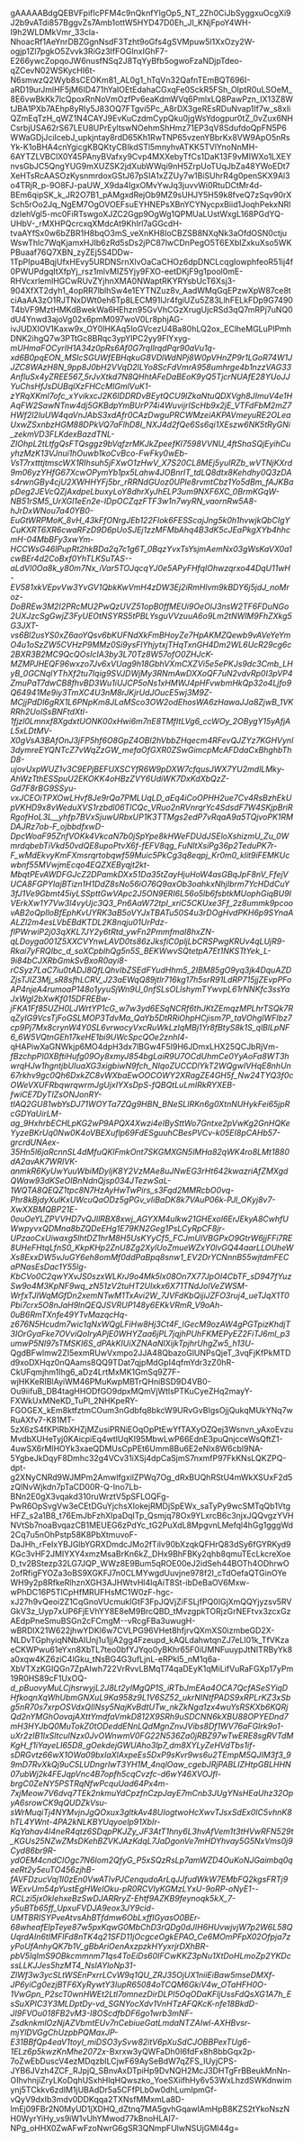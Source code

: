 gAAAAABdgQEBVFpifIcPFM4c9nQknfYIgOp5_NT_2Zh0CiJbSyggxuOcgXi9J2b9vATdi857BggvZs7Amb1ottW5HYD47D0Eh_JI_KNjFpoY4WH-I9h2WLDMkVmr_33cla-NhoacRf1AeYnrDBZGgnNsdF3Tzht9oGfs4gSVMpuw5l1XxOzy2W-ogjp1Zl7pgkO5Zvvk3RiGz3IfFOGlnxIGhF7-E266ywcZopqoJW6nusfNSq2J8TqYyBfb5ogwoFzaNDjpTdeo-qZCevN02WSKycHI6t-N6smwzQ2Wyb8sCEOKm81_AL0g1_hTqVn32QafnTEmBQT696I-aRD19urJmlHF5jM6ID471hYaIOEtEdahaCGxqFe0SckR5FSh_OIptR0uLSOeM_8E6vwBkKk7lcQpoxRnNoVmOzfPv6eaKdmWVq6PmlxLQ8PawPzn_IX13Z8WtJBA1PXb7AEhp8yRIy5J83OQ7FTgvi5Pc_A8rDX3geREsRDuNvap1If7w_s8xIiQZmEqTzH_qWZ1N4CAYJ9EvKuCzdmCypQku0jgWsYdogpur0tZ_0vZux6NHCsrbjUSA62rS67LEU8UPrEyltswNOehmShHmz71EP3qV8SdufdoQpFN5P6WWaGDjJciIcebJ_upkjntay8rdD65Kh1RwTNP65vzenYBbrKx8VW9ApO5nRsYk-K1oBHA4cnYgicgKBQKtyCBIkdSTl5mnyhvATKK5TVlYnoNnMH-6AYTZLVBClX0Y45PAnyBVafxy9Cvp4MXXebyTfCs1DaK13F9vMIWXo1LXEYnvsGbJC5QngYUG9mXUZSK2jdXubWWqi9nH5ZrpUoTUqJbZa48YWoEDt7XeHTsRcAASOzKysnmrdoxGStJ67pSIA1xZZUy7w1BiSUhrR4g0penSKX9Al3o4TRjR_p-9O8FJ-paUW_X9da4IgxOMvYwJq3juvvWi0RtuDCtMr4d-BEm6qipSK_k_JR2O7B1_pAMgxdRejOb9MZ9sUHJY5H59k8fveQ7zSqv90rXSch5rOo2Jq_NgEM7OgOVOEFsuEYHNEPsXBnYCYNycpxBiid1JoqhPekxNRldzIehVgl5-mc0FiRTswgoXJZC2Ggp9OgWg1QPMUaLUstWxgL168PGdYQ-UHbV-_rMXHPQcrcxqXMdcAt9KhIrl7aGGcdH-tvaAYfSx0w6bZBR1H8bqO3mS_veXnKH8IoCBZSB8NXqNk3aOfdOSN0ctjuWswThlc7WqKjamxHJIb6zRd5sDs2jPC87lwCDnPegO5T6EXbIZxkuXso5WKPBuaaf76Q7XBN_zyZEj5S4DDw-1TpPIpu4BqjUfxHEvy5URDNSrnXlvOaCaCHOz6dpDNCLcqgIowphfeoR51ij4f0PWUPdgqItXfpYj_rsz1mlvMIZ5Yjy9FXO-eetDKjF9g1pool0mE-RHVcxrlemlHGCwRUvZYjhnXMA0NWaptRKYRYsbUcT6Xsj3-904XfXT2dyh1_4opRR7lblhSw4e1EYTNZuz8v_AadWMqGqEPzwXpW87ce8tciAaAA3zO1RJTNxDWt0eh6Tp8LECM91lJr4fgiUZu5Z83LlhFELkFDp9G7490T4bVF9MztHMKdBwekWa6HEhzn95GvVhCGzXrugUjcRSd3qQ7mRPj7uNQ0dU4Ynwd3ajoVg02x6pmM097woV0Lr8phjAG-ivJUDXIOV1Kaxw9x_OY0lHKAq5loGVcezU4Ba80hLQ2ox_EClheMGLuPlPmhDNK2ihgQ7w3PTtGc8BRqc3ypYIPC2yy9FlYxyg-_mUHmaFOCyrIH1A34z0pRs6Af0G7rqIIrqdPqr90aVu1q-xd6B0pqEON_MSIcSGUWfEBHqkuG8VDlWdNPj8W0pVHnZP9r1LGoR74W1JJZC8WAzH8N_9pp8J0bH2VVqD2lLYo8ScFdVmrA958umhrge4b1nzzVAG33AnfluSx4yZREE567_5rJvXtkd7N8QHhtAFeDaBEoK9yQ5TjcrNUAfE28YUoJJYuChsHfJsDUBqlXzFHCcMIGmlVuK1-zYRqXKml7ofc_xYvikxcJ2K6IDDRDvBEytQCU9lZkaNtuQDXVgh8JImuV4e1HAqFW2SawNTnw4dj5GKBdpYmBUrP74i4WuvijrIScHb9x2jE_VTFdFbM2mZ7HWf2l2luUW4qaVnJAbS3xdAfr0CAzDwguPRCWMzeiAKPAVmeyuRE2OLeaUxwZSxnbzHGM88DPkVQ7aFlhD8I_NXJ4d2fQe6Ss6qi1XEszw6NK5tRyGNi_zekmVD3FLKdexBazdTNL-ZIOhpL2tLtfgQsFTQsggz9bVqfzrMKJkZpeefKl7598VVNU_4ftShaSQjEyihCuyhzMzK13VJnui1hOuwb1koCvBco-FwFky0wEb-VsT7rxtttjtmscWX1RIhsuh5jFXwO1zHwV_X7S20CL8MEj5yuIRZb_wVTNjKXrd9m06yzYHfG67XcwOPymYb1px5Lahw4JOBnrIT_tdLQ8dtx8Kehdhy0Q3zDAs4rwnGBy4cjU2XWHHYFj5br_rRRNdGUoz0UPle8rvmtCbz1Yo5dBm_fAJKBapDeg2JEVcQZjAxdpeLbuxyLoY8dhrXyJhELP3um9NXF6XC_0BrmKGqW-NB51rSM5_UrXGl1eEn2e-IDpOCZqzFTF3w1n7wyRN_vaornRw5A8-hJrDxWNou7a40YB0-EuGtWRPMoK_8vH_43kFfONrgJEb122FIok6FESScajJng5k0h1hvwjkQbCIgYCuKXRT6XR6cwaRFzD9D6pUoSJEj1zzMFMbAhq4B3dK5cJEaPkgXYb4hhcmH-04MbBFy3xwYm-HCCWsG46lPupRt2hkBDa2q7c1g6T_0BqzYvxTsYsjmAemNx03gWsKaVX0a1cwBEr4d2CoBxf0YhTLKSuTAS--aLdVl0Oa8k_y80m7Nx_iVar5TOJqcqYJ0e5APyFHfqIOhwzqrxo44DqU11wH-EV581xkVEpvVw3YvGV1QbkKwVmH4zDW3Ej2iRmHlvm9kBDY6j5jdJ_noMroz-DoBREw3M2I2PRcMU2PwQzUVZ51opB0ffMEUi9OeOIJ3nsW2TF6FDuNGo2UXJzcSgGwjZ3FyUEOtNSYRS5tPBLYsguVVzuuA6o9Lm2tNWlM9FhZXkg5G3JXT-vs6Bl2usYS0xZ6aoYQsv6bKUFNdXkFmBHoyZe7HpAKMZQewb9vAVeYeYmO4u1oSzZW5CVHzP9MMz0Si9ysFlYhjytxjTHqTxnGH4Dm2WL6UcR29cg6c2BXR3B2MC9QcQOsIcIA3by3L70Tz8W57ofO0ZHJcK-MZMPJHEQF96wxzo7Jv6xVUag9h18GbhVXmCXZVi5e5ePKJs9dc3Cmb_LHyB_0GCNqlYThXf2tu7Iqig9SVJDWjMy3RNmAwDXXoQF7uN2vdvRp0I3pVP4ZmuPaT7dwCB8fhvBD3Wu1iUJCP5oNs1xHMWJ4pHFvwbmHkQp32o4Ljfo9Q64941Me9iy3TmXC4U3nM8rJKjrUdJOucE5wj3M9Z-MCjjPdDl6gRX1L6PNpKm8JLaMSco3OW2odEhosWA6zHawaJJa8ZjwB_1VKRRh2UolSsBNFtdXtl-1fjzl0Lmnxf8XgdxtUONK00xHwi6m7nE8TMfItLVg6_ccWOy_2OBygY15yAfjAL5xLDtMV-X0gVsA3BAfOnJ3jFP5hf6O8GpZ4OBl2hVbbZHqecm4RFevQJZYz7KGHVynl3dymreEYQNTcZ7vWqZzGW_mefaOfGXR0ZSwGimcpMcAFDdaCxBhghbThD8-ujovUxpWUZ1v3C9EPjBEFUXSCYfR6W9pDXW7cfqusJWX7YU2mdlLMky-AhWzTthESSpuU2EKOKK4oHBzZVY6UdiWK7DxKdXbQzZ-Gd7F8rBG9SSyu-vxJCEOiTPXOwLHvf8Je9rQa7PMLUqLD_aEq4iCoOPHH2ue7Cv4RsBzhEkUpVKHD9x8vWeduXVS1rzbdl06TlCQc_VRuo2nRVnrqrYc4SdsdF7W4SKjpBriRRgofHoL3L__yhfp7BVxSjuwURbxUP1K3TTMgs2edP7vRqaA9a5TQjvoPK1RMDAJRz7ob-F_ojbbdfxwD-DpcWoaF95ZnfVOKk4VkcaN7b0jSpYpe8kHWeFDUdJSEloXshizmU_Zu_0WmrdqbebTiVkd50vdQE8upoPtvX6f-fEFV8qg_FuNltXsiPg36p2TeduPK7r-F_wMdEkvyKmFXmsrqrtobqwf59Muic5PkCg3q8eqpj_Kr0m0_klit9iFEMKUcwbnf55MVwjmEcqo4EQZXEByqjt2kt-MbqtPEvAWDFGJcZ2DPamkDXx51Da35tZayHjuHoW4asGBqJpF8nV_FfejVUCA8FGPYIajBTizn1H1DdZ8sNo56iO76Q9axOb3oahkxNhjIbrm7YcHDdCuY3fJ1Ve9Gbmt45iyLSSpttGwVApc2J5ON9ERI6L56o5lb6fsbtkMUophGiqBU9IVErkXw1Y7Vw3l4vyUjc3Q3_Pn6AaW72tpI_xriC5CKUxe3Ff_2z8ummk9pcoovAB2oQpIloBfEphKvUYRK3aB5oVYJxTBATu50S4u3rDOgHvdPKH6p9SYnaAALZl2m4esLVbEBdKTDL2K8nqju01UrPdz-flPWrwiP2j03qXKL7JY2y6tRtd_ywFn2PmmfmaI8hxZN-qLDoyga001Z5XXCVYnwLAVD0ts86zJksfiC0pljLbCRSPwgKRUv4qLUjR9-Rkai7yFRQIbc_d_soXCpblhQg5n5S_BEKWwvSQtetpA7Et1NKSTtYek_L-9i84bCJXRbGmkSvBxoR0ayi8-rCSyz7LaC7iu0tADJ8QfLQhvIbZSEdFYudHhm5_2IBM85gO9yq3jk4DquAZDZjsTJIZ3Mj_sR8sfhLCRV_J23aEWqQ89jtlr716kg17h5srR91LdRP715jjZEvpPFoAP4njeA4rumoaP148o1yyuSjWn9U_0nfSLsOLlshymTYwvpL61rNNKfc3ssYaJxWgI2bXwKf015DFREBw-jFKA1Ff85UZH0LJWrtYP1cG_w7w3yd6ESqNCRf6thJKtZEmqzMPLhrTSQk7RqZyIG9VcsTjFoGSLMOP3TdvMa_QaYb5DtRRiOhpHCjism7P_taVOhgIWFIbz7cp9Pj7Mx8crynW4Y0SL6vrwocyVxcRuWkLzIqMBj1Yr8fBtyS8k1S_qlBlLpNF6_6W5VQtnGEh17keHE1bi9UWcSpcQOe2znhI4_-qHAPiwXaGNWkjp6MO4dpH3dx7lBGw4F5I9H6JDmxLHX25QCJbRjVm-_fBzchpPI0XBftiHufg09Oy8xmyJ854bgLaiR9U7OCdUhmCe0YyAoFa8WT3hwrqHJw1hgntjbUIuaXG3xigbiwN9fch_NIqoZUCCDlYkT2WQgwIVHqE8nhUn67rkhv9gc0Qh6DxkZC8vWXbaEwOOCOWY2XRagZE4GH5f_Nw24TYQ3f0cOWeVXUFRbqwrqwrmJgUjxIYXsDpS-fQBQtLuLmIRkRYXEB-fwiCE7DyTIZsONJonRY-tIAQ2GU81wbYsDJ71WOYTa7ZQg9HBN_BNeSLIRKn6g0XtnNUHykFei65jpRcGDYaUirLM-ag_9HxhrbECHLpKG2wP9APQX4Xwzi4eIBySttWo7Gntxe2pVwKg2GnHQKeYyzeBKrUq0Nw0K4oVBEXuflp69FdESguuhCBesPVCv-k05EI8pCAHb57-grcrdUNAex-35Hn5l6jaRcnnSL4dMfuQKlFmkOnt7SKGMXGN5lMHa82qWK4ro8LMt1880dA2avAK7WRIVK-anmkR6KyUwYuuWbiMDyIjK8Y2VzMAe8uJNwEG3rHt642kwazriAfZMXgdQWaw93dKSeOIBnNdnQjsp034JTezwSaL-1WQTA8QEQZ1tpc8N7HzAyHwTwPirs_s3Fqd2MMRcbO0vq-Phr8kBjdyXulKxUWcuQaODz5gPGv_vIiBaDK8k7VAuP06k-PJl_OKyj8v7-XwXXBMQBP21E-0ouOeYLZPVVHD7vQJllRBX8xwj_AGYXM4ulkw21GHExoI6ErJEkyA8CwhfUWwpyvxQDMna8bZQDeEHg1E79KN2Geg1PsLCyRpCF8jr-UPzaoCxUiwaxg5lhtDZ1hrM8H5UsKYyCf5_FCJmUlVBGPxO9GtrW6jjFFi7RE8UHeFHtqLfnS0_KkpKHp2ZnU8Zg2XylUoZmueWZxY0lvGQ44aarLLOUheWXs8ExxDW5vJuGY6eh8omMf0ddPaBpq8snw1_EV2DrYCNnnB55wjtdmFECaPNasEsDac1Y55lg-KbCVo0C2qwYXvJS0szxWLKrJ9o4Mk5lx08On7X77JpOI4CbTF_sD947fYuzSw9o4M3KpNF9wq_zN51zV2tuHT2Ulxkx6X71TNdJolVeZWSM-WrfxTJIWqMGfDn2xemNTwM1TxAvi2W_7JVFdKbQijiJZFO3ruj4_ueTJqX1T0Pbi7crx5O8nJaH9lnQEQJSVRUP148y6EKkVRmR_V9oAh-0uB6RmTXnfe49YTvMazqcHq-z676N5Hcudm7wic1qNxWQgLFiHw8Hj3Ct4F_lGecM9ozAW4gPGTpizKhdjT3IOrGyaFke7OVviQoIryAPjE0WHYZaa6jPL7jqjhPUhFKMEPyEZ2FiTJ6ml_p3umwP5NI97sTMSKI6S_dPAkKIUiXZNAaNlXijkTpjhrUhgZw5_h13U_-QgdBFwlmw2ZI5exmRUwVxmpo2JJA48QbazoGlUNPsQjeT_3vqFjKfPkMTDd9xoDXHqz0nQAams8QQ9TDat7qjpMdGpI4qfmYdr3zZ0hR-CkUFqmjhm1Ihg6_aDz4LrtMxMK1GmSq9Z7F-wjHKKeRIBlAyiWM46PMuKwpMBTrQHniBSD9D4VB0-Ou9iifuB_DB4tagHHODfGO9dpxMQmVjWtlsPTKuCyeZHq2mayY-FXWkUxMNeKD_TuPl_2NHKpeRY-FGOGEX_kEm8ktfztmCOum3nGdbfq8bkcW9URvGvBIgsOjjQukqMUkYNq7wRuAXfv7-K81MT-5zX6zS4fKPIRbXHZjMZusiPRNiEOqOpPtEwYfTAXyOZQej3Wsnvn_yAxoEvzuMvdbXUHeTyj0KAicpiEq4wtIUqKI95MbwLwP66EdnE3puQnjcceWsQftZ1-4uwSX6rMlHOYk3xaeQDMUsCpPEt6Umm8Bu6E2eNlx8W6cbl9NA-5YgbeJkDqyF8Dmhc32g4VCv31iXSj4dpCaSjmS7nxmfP97FkKNsLQKZPQ-dpt-g2XNyCNRd9WJMPm2AmwlfgxilZPWq7Og_dRxBUQhRStU4mWkXSUxF2d5zQlNvWjkdn7pTaCD00R-Q-Ino7Lb-BNn2E0gX3vqakd310ruWrztV5pSFLOQFg-PwR6OpSvgVw3eCEtDGuYjchsXIokejRMDjSpEWx_saTyPy9wcSMTqQb1VtgHFZ_s2a1B8_t76EmJbFzhXIpaDqITp_Qsmjq78Ox9YLxrcB6c3njxJQQvgzYVHNVtSb7noaBvqazCB1MEUEG6zPdYc_tG2PuXdL8MpgvnLMefql4hGg1gggWd2Cq7u5nOhPstp58K8PbXtmuvoF-DaJHh_rFeIxYBJGlbYGRXDmdcJMo2fTiIv90bXzqkQFHrQ83dSy6fGYRKyd9KGc3vHF2JMIYXY4xmzMsaBrKn6kZ_DHx9BhFBKy2qhb8qmuTEcLkcreXoeD_tv2BStezp32LG7JQP_WWz8E9Bum5qROE00eJ2idSeh44BOTh4ODhrwO2ofRfigFYOZa3oBS9XGKFJ7n0CLMYwgdUuvjne978f2I_cTdOefaQTGinOYeWH9y2p8RfkeRlhznXGH3AJHWtvHl4IqAiT8St-ibDeBaOV6Mxw-wPhDC16P5TlCpHfMRUFHsMC1W0zF-hgc-xJ27h9vQeoi2Z1CqGnoVUcmukIGtF3FpJQVjZiFSLjfPQ0IGjXmQQYjyzsv5RVGkV3z_Uyp7xUP6FjEVhYY8E8eM9BrcQBD_tMvzgpkTORjzGrNEFtvx3zcxGzAEdpPneSmuBSGn2cFCmgM--vRcgFBa3uwugH-wBRDlX21W622jhwYDKl6w7CVLPG96VHet8hfjrvQXmXS0izmbeGD2X-NLDvTGphyiqNNbAIUnj1u1jjA2gg4Fzeupd_kAQLdahwtqnZJ7eLl01k_TfVKzaeCKWPwu61eYxn8XbTL7teo0bfYJYqo0yBKhr65F0iUMNFuuypJtNITRByYk8a0xqw4KZ6ziC4lGku_tNsBG4G3ufLjnL-eRPkI5_nM1q6a-XbVTXzKGIQGn7ZpAIwh722VrRvvLBMqT74qaDEyK1qMiLifVuRaFGXp17yPm19R0HS89cF1UxOQ-_d_pBuovyMuLCjhsrwyjL2J8Lt2yIMgQP1S_iRTbJmEAa4OCA7QcfASeSYiqDHfkoqnXqWhUbmGNXuL9Ka958z9L1V6SZ52_ukrNINtfPADS9xRPLrKZ3xSbg5nR70s7xrpOSVdxQIlNsy5NajKvBdtUTw_nkZkNga1zx4wuYsRSKXb6KQRjQd2nYMGhOovajAXttYmdfaVmkD812X9SRh9uSDCNN6kXBU88OPYEDnd7mH3HYJbQ0MuTokZ0tODeddENnLQdMgnZnvJVibs8Df1WV76aFGIrk9o1-uXr2zIB1lxSltcuINzx0JvOWnwmV0FG22N536Za0jRBZ97wTwERE8sgRVTdMKgH_f1iYayeLI65D8_gOekdejGWUAho3lp7_dm8XYLyZeHVdTbs1if-sDRGvtz66wX1OWa09bxIaXlAxpeEs5DxP9sKvr9ws6u2TEmpM5QJIM3f3_99mD7RvXkQj9uC5LUDngrIwT3YH1M_4nqlOaw_cgebJRjPABLIZHtpGBLHHN07ubWj2k4FEJqpVnc4B7opfh5cqCvzfc-d6wY46XVOJfl-brgC0ZeNY5PSTRqNfwPcquUad64Px4m-7xjMeow7V6dvq7TEk2nkmuYdCpzfnCzpJayE7mCnb3JUgYNsHEaUhz32OpyA6srowCK9qQUDZkVsu-sWrMuqiTj4NYMvjnJgQOxux3gltkAv48UIogtwoHcXwvTJsxSdEx0lC5vhnK8hTL4YWnt-4PA2kNLKBYUqyoelp91XbIr-KqYahav4I4neR4qtz6SDqpPKJZy_JF3AtT1hny6L3hvAfVem1t3tHVwRFN529t_KGUs25NZwZMsDKehBZVKJAzKdqL7JaDgonVe7mHDYhvay5G5NxVms0j9Cyd86br9R-ydOEM4cndCIOgc7N6Iom2QfyG_P5xSQzRsLp7amWZD4OuKoNJGaimbq0qeeRt2y5euTO456zjhB-fAVFDzucVaj1I0zEn0VwATIvPJCenqudoArLqJJfudWkW7EMbFQ2kgsFRTj9WExvUm54pYustEgHWelOku-pR0RCVIyKGMzLYxU-9oRP-oNyE1--RCLzi5jx0kIehxeBzSwDJARRryZ-Ehtf9AZKB9feynoqk5kX_7-y5uBTb65ff_UpxuFVDJA9eox3JY9cid-UMTBRISYPveAtvsAhBTfdmw6ObLxffIGyasO0BEr-68wheafElpTeye87w5pxKqwG0MbChD3rQDg0dJIH6HUvwjvjW7p2W6L58QUqrdAIn6tIMFIFd8nTK4q21SFD11jOcgceOgkEPAO_Ce6MOmPFpX02Ofpja7zyPoUfAnhyQK7b1V_gBbAriOenAxzpzkHYyxrjrDXhBR-pbV5lqlmS9OBkcmmnm71qs4ToEiDs60IFCwKKZ3pNu1XtDoHLmoZp2YKDcssLLKJJes5hzMT4_NsIAYloNp31-ZlWf3w3ycSLtWSEnPxrrLCvW9q1QU_ZRJ35OjUX1niiEiBaw5mseDMXf-JP6yiCg0ezjBTF6XyRywtY3IupR65084oTCQM6GkiV4w_OTaHFH0O-1VwGpn_P2scT0wnHWEt2Ltl7omnezDirDLPI5OqODaKFljUssFdQsXG1A7h_EsSuXPIC3Y3MLDptDy-vd_SGNYocXdv1VnHTzAFQKcK-nfe18BkdD-JI9FVOu018FB2vM3-I8OScdfbDF6go1wrb3mNF-ZsdknkmlOzNjAZVbmtEUv7nCebiueGatLmdaNTZAIwl-AXHBvsr-mjYlDVGgChUzpbPQMaxJP-E31BBfQp4eaV1toyl_miDSO3ySvw82itV6pXuSdCJOBBPexTUg6-1ELz6p5kwzKnMhe2072x_-Bxrxw3yQWFaDh0I6fdFx8h8bbGqx2p-7oZwEbDuscV4ezMDqzbILCjwF69AySeBdW7qZFS_IUyjCPS-JYB6JVzh4ZCF_RJpjQ_SBnvAxDTpiHp9DvNQH2McJ3DHTgFrBBeukMnNn-OIhvhnjiZryLKoDqhUSxhHlqHQwszko_YoeSXiifhHy6v53WxLhzdSWKdnwimynj5TCkkv6zdIM1jUBAdDr5a5CFfPLb0w0dhLumIpmGf-vQyV9dxIb3mdv0DDKqqa2TXNsfMMxmLa8D-lmEj09FBr2N0MyUD1jXDHQ_dZtnq7MA5gvhGqawIAmHpB8KZS2tYkoNszNH0WyrYiHy_vs9iW1vUhYMwod77kBnoHLAI7-NPg_oHHX0ZwAFwFzoNwrG6gSR3QNmpFUlwNSUjGMl44g=